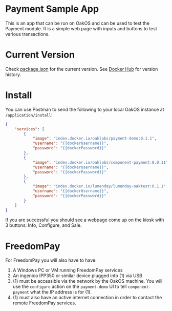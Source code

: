 # Payment Sample App

This is an app that can be run on OakOS and can be used to test the Payment module.  It is a simple web page with inputs and buttons to test various transactions.

# Current Version

Check [package.json](/package.json) for the current version.  See [Docker Hub](https://hub.docker.com/r/oaklabs/payment-demo/tags/) for version history.

# Install

You can use Postman to send the following to your local OakOS instance at `/application/install`:

```json
{
	"services": [
		{
			"image": "index.docker.io/oaklabs/payment-demo:0.1.1",
			"username": "{{dockerUsername}}",
			"password": "{{dockerPassword}}"
		},
		{
			"image": "index.docker.io/oaklabs/component-payment:0.0.11",
			"username": "{{dockerUsername}}",
			"password": "{{dockerPassword}}"
		},
		{
			"image": "index.docker.io/lumenday/lumenday-oaktest:0.1.1",
			"username": "{{dockerUsername}}",
			"password": "{{dockerPassword}}"
		}
	]
}
```

If you are successful you should see a webpage come up on the kiosk with 3 buttons: Info, Configure, and Sale.

# FreedomPay

For FreedomPay you will also have to have:

1. A Windows PC or VM running FreedomPay services
2. An ingenico IPP350 or similar device plugged into (1) via USB
3. (1) must be accessible via the network by the OakOS machine.  You will use the `configure` action on the `payment-demo` UI to tell `component-payment` what the IP address is for (1).
4. (1) must also have an active internet connection in order to contact the remote FreedomPay services.
